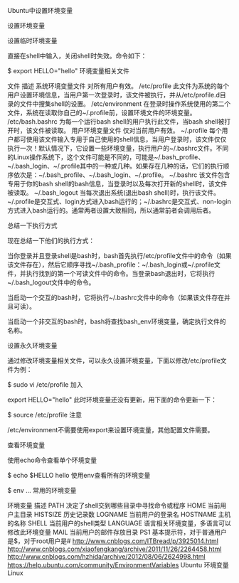 Ubuntu中设置环境变量

设置环境变量

设置临时环境变量

直接在shell中输入，关闭shell时失效。命令如下：

$ export HELLO="hello"
环境变量相关文件

文件	描述
系统环境变量文件	对所有用户有效。
/etc/profile	此文件为系统的每个用户设置环境信息，当用户第一次登录时，该文件被执行，并从/etc/profile.d目录的文件中搜集shell的设置。
/etc/environment	在登录时操作系统使用的第二个文件，系统在读取你自己的~/.profile前，设置环境文件的环境变量。
/etc/bash.bashrc	为每一个运行bash shell的用户执行此文件，当bash shell被打开时，该文件被读取。
用户环境变量文件	仅对当前用户有效。
~/.profile	每个用户都可使用该文件输入专用于自己使用的shell信息，当用户登录时，该文件仅仅执行一次！默认情况下，它设置一些环境变量，执行用户的~/.bashrc文件。不同的Linux操作系统下，这个文件可能是不同的，可能是~/.bash_profile、~/.bash_login、~/.profile其中的一种或几种。如果存在几种的话，它们的执行顺序依次是：~/.bash_profile、~/.bash_login、~/.profile。
~/.bashrc	该文件包含专用于你的bash shell的bash信息，当登录时以及每次打开新的shell时，该文件被读取。
~/.bash_logout	当每次退出系统(退出bash shell)时，执行该文件。
~/.profile是交互式、login方式进入bash运行的；~/.bashrc是交互式、non-login方式进入bash运行的。通常两者设置大致相同，所以通常前者会调用后者。

总结一下执行方式

现在总结一下他们的执行方式：

当你登录并且登录shell是bash时，bash首先执行/etc/profile文件中的命令（如果该文件存在），然后它顺序寻找~/.bash_profile：~/.bash_login或~/.profile文件，并执行找到的第一个可读文件中的命令。当登录bash退出时，它将执行~/.bash_logout文件中的命令。

当启动一个交互的bash时，它将执行~/.bashrc文件中的命令（如果该文件存在并且可读）。

当启动一个非交互的bash时，bash将查找bash_env环境变量，确定执行文件的名称。

设置永久环境变量

通过修改环境变量相关文件，可以永久设置环境变量，下面以修改/etc/profile文件为例：

$ sudo vi /etc/profile
加入

export HELLO="hello"
此时环境变量还没有更新，用下面的命令更新一下：

$ source /etc/profile
注意

/etc/environment不需要使用export来设置环境变量，其他配置文件需要。

查看环境变量

使用echo命令查看单个环境变量

$ echo $HELLO
hello
使用env查看所有的环境变量

$ env
...
常用的环境变量

环境变量	描述
PATH	决定了shell交到哪些目录中寻找命令或程序
HOME	当前用户主目录
HISTSIZE	历史记录数
LOGNAME	当前用户的登录名
HOSTNAME	主机的名称
SHELL	当前用户的shell类型
LANGUAGE	语言相关环境变量，多语言可以修改此环境变量
MAIL	当前用户的邮件存放目录
PS1	基本提示符，对于普通用户是$，对于root用户是#
http://www.cnblogs.com/ITBread/p/3925014.html
http://www.cnblogs.com/xiaofengkang/archive/2011/11/26/2264458.html
http://www.cnblogs.com/hzhida/archive/2012/08/06/2624998.html
https://help.ubuntu.com/community/EnvironmentVariables
 Ubuntu  环境变量  Linux
